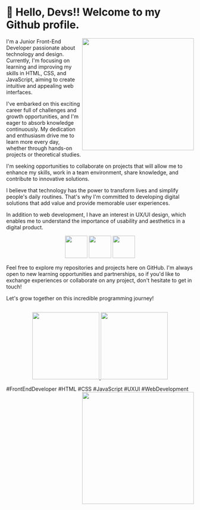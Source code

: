 # 👋 Hello, Devs!! Welcome to my Github profile.
<img width="300px" align="right" src="https://i.ibb.co/6v02CS8/octocat-1690504321214.png">

I'm a Junior Front-End Developer passionate about technology and design. Currently, I'm focusing on learning and improving my skills in HTML, CSS, and JavaScript, aiming to create intuitive and appealing web interfaces.

I've embarked on this exciting career full of challenges and growth opportunities, and I'm eager to absorb knowledge continuously. My dedication and enthusiasm drive me to learn more every day, whether through hands-on projects or theoretical studies.

I'm seeking opportunities to collaborate on projects that will allow me to enhance my skills, work in a team environment, share knowledge, and contribute to innovative solutions.

I believe that technology has the power to transform lives and simplify people's daily routines. That's why I'm committed to developing digital solutions that add value and provide memorable user experiences.

In addition to web development, I have an interest in UX/UI design, which enables me to understand the importance of usability and aesthetics in a digital product.

<p align="center">
    <img src="https://cdn.jsdelivr.net/gh/devicons/devicon/icons/html5/html5-original-wordmark.svg" width="60" height="60" />
    <img src="https://cdn.jsdelivr.net/gh/devicons/devicon/icons/css3/css3-original-wordmark.svg" width="60" height="60" />
    <img src="https://cdn.jsdelivr.net/gh/devicons/devicon/icons/javascript/javascript-original.svg" width="60" height="60" />
</p>
Feel free to explore my repositories and projects here on GitHub. I'm always open to new learning opportunities and partnerships, so if you'd like to exchange experiences or collaborate on any project, don't hesitate to get in touch!

Let's grow together on this incredible programming journey!

##
<p align="center">
    <a href="https://github.com/eiangela">
          <img height="180em" src="https://github-readme-stats-eight-theta.vercel.app/api?username=eiangela&show_icons=true&theme=algolia&include_all_commits=true&count_private=true"/>
          <img height="180em" src="https://github-readme-stats-eight-theta.vercel.app/api/top-langs/?username=eiangela&layout=compact&langs_count=8&theme=algolia"/>
</a>
</p>
#FrontEndDeveloper #HTML #CSS #JavaScript #UXUI #WebDevelopment

<img width="300px" align="right" src="[https://i.ibb.co/zbTM5w7/photo-2021-12-23-11-04-06-removebg-preview-1.png](https://fv5-3.failiem.lv/thumb_show.php?i=vrjhy2gqe&download_checksum=5b1128cb11213f4aa9131f3883b13972c5be88d0&download_timestamp=1690507433)https://fv5-3.failiem.lv/thumb_show.php?i=vrjhy2gqe&download_checksum=5b1128cb11213f4aa9131f3883b13972c5be88d0&download_timestamp=1690507433">
